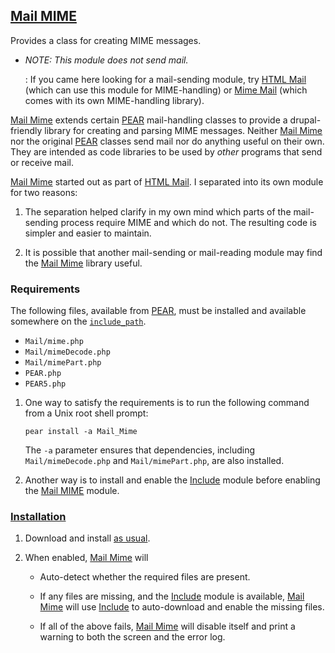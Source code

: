 ## [Mail MIME](http://drupal.org/project/mailmime)

Provides a class for creating MIME messages.

*   *NOTE: This module does not send mail.*

    :   If you came here looking for a mail-sending module, try
        [HTML Mail](http://drupal.org/project/htmlmail) (which can use this
        module for MIME-handling) or
        [Mime Mail](http://drupal.org/project/mimemail) (which comes with its
        own MIME-handling library).

[Mail Mime](http://drupal.org/project/mailmime) extends certain
[PEAR](http://pear.php.net/) mail-handling classes to provide a
drupal-friendly library for creating and parsing MIME messages.  Neither
[Mail Mime](http://drupal.org/project/mailmime) nor the original
[PEAR](http://pear.php.net/) classes send mail nor do anything
useful on their own.  They are intended as code libraries to be used by *other*
programs that send or receive mail.

[Mail Mime](http://drupal.org/project/mailmime) started out as part of
[HTML Mail](http://drupal.org/project/htmlmai).  I separated into its own
module for two reasons:

1.  The separation helped clarify in my own mind which parts of the mail-sending
    process require MIME and which do not.  The resulting code is simpler and
    easier to maintain.

2.  It is possible that another mail-sending or mail-reading module may find the
    [Mail Mime](http://drupal.org/project/mailmime) library useful.

### <a id="requirements">Requirements</a>

The following files, available from [PEAR](http://pear.php.net/), must be
installed and available somewhere on the
[`include_path`](http://php.net/manual/ini.core.php#ini.include-path).

*    `Mail/mime.php`
*    `Mail/mimeDecode.php`
*    `Mail/mimePart.php`
*    `PEAR.php`
*    `PEAR5.php`

1.   One way to satisfy the requirements is to run the following
     command from a Unix root shell prompt:

     `pear install -a Mail_Mime`

     The `-a` parameter ensures that dependencies, including
     `Mail/mimeDecode.php` and `Mail/mimePart.php`, are also installed.

2.   Another way is to install and enable the
     [Include](http://drupal.org/project/include) module before enabling the
     [Mail MIME](http://drupal.org/project/mailmime) module.

### [Installation](http://drupal.org/documentation/install/modules-themes/modules-5-6)

1.  Download and install
    [as usual](http://drupal.org/documentation/install/modules-themes/modules-5-6).

2.  When enabled, [Mail Mime](http://drupal.org/project/mailmime) will

    *   Auto-detect whether the required files are present.

    *   If any files are missing, and the
        [Include](http://drupal.org/project/include) module is available,
        [Mail Mime](http://drupal.org/project/mailmime) will use
        [Include](http://drupal.org/project/include) to auto-download and
        enable the missing files.

    *   If all of the above fails,
        [Mail Mime](http://drupal.org/project/mailmime) will disable itself
        and print a warning to both the screen and the error log.

